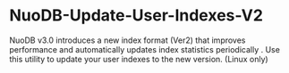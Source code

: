 # NuoDB-Update-User-Indexes-V2
NuoDB v3.0 introduces a new index format (Ver2) that improves performance and automatically updates index statistics periodically . Use this utility to update your user indexes to the new version. (Linux only)
